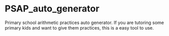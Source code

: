 # PSAP_auto_generator
Primary school arithmetic practices auto generator.
If you are tutoring some primary kids and want to give them practices, this is a easy tool to use.
